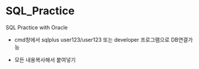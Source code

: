 # SQL_Practice
SQL Practice with Oracle



- cmd창에서 sqlplus user123/user123 또는 developer 프로그램으로 DB연결가능

- [실습테이블]: https://github.com/LeeSeongSu/SQL_Practice/blob/master/%EC%8B%A4%EC%8A%B5%ED%85%8C%EC%9D%B4%EB%B8%94%20%EC%83%9D%EC%84%B1.md

    모든 내용복사해서 붙여넣기